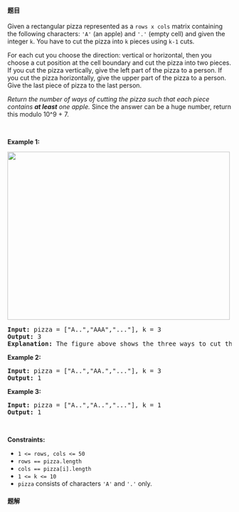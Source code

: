 #### 题目
<p>Given a rectangular pizza represented as a <code>rows x cols</code>&nbsp;matrix containing the following characters: <code>&#39;A&#39;</code> (an apple) and <code>&#39;.&#39;</code> (empty cell) and given the integer <code>k</code>. You have to cut the pizza into <code>k</code> pieces using <code>k-1</code> cuts.&nbsp;</p>

<p>For each cut you choose the direction: vertical or horizontal, then you choose a cut position at the cell boundary and cut the pizza into two pieces. If you cut the pizza vertically, give the left part of the pizza to a person. If you cut the pizza horizontally, give the upper part of the pizza to a person. Give the last piece of pizza to the last person.</p>

<p><em>Return the number of ways of cutting the pizza such that each piece contains <strong>at least</strong> one apple.&nbsp;</em>Since the answer can be a huge number, return this modulo 10^9 + 7.</p>

<p>&nbsp;</p>
<p><strong class="example">Example 1:</strong></p>

<p><strong><img alt="" src="https://assets.leetcode.com/uploads/2020/04/23/ways_to_cut_apple_1.png" style="width: 500px; height: 378px;" /></strong></p>

<pre>
<strong>Input:</strong> pizza = [&quot;A..&quot;,&quot;AAA&quot;,&quot;...&quot;], k = 3
<strong>Output:</strong> 3 
<strong>Explanation:</strong> The figure above shows the three ways to cut the pizza. Note that pieces must contain at least one apple.
</pre>

<p><strong class="example">Example 2:</strong></p>

<pre>
<strong>Input:</strong> pizza = [&quot;A..&quot;,&quot;AA.&quot;,&quot;...&quot;], k = 3
<strong>Output:</strong> 1
</pre>

<p><strong class="example">Example 3:</strong></p>

<pre>
<strong>Input:</strong> pizza = [&quot;A..&quot;,&quot;A..&quot;,&quot;...&quot;], k = 1
<strong>Output:</strong> 1
</pre>

<p>&nbsp;</p>
<p><strong>Constraints:</strong></p>

<ul>
	<li><code>1 &lt;= rows, cols &lt;= 50</code></li>
	<li><code>rows ==&nbsp;pizza.length</code></li>
	<li><code>cols ==&nbsp;pizza[i].length</code></li>
	<li><code>1 &lt;= k &lt;= 10</code></li>
	<li><code>pizza</code> consists of characters <code>&#39;A&#39;</code>&nbsp;and <code>&#39;.&#39;</code> only.</li>
</ul>

 #### 题解